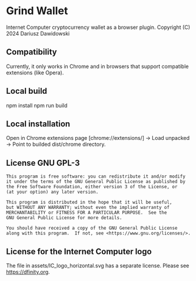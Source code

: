 # Grind Wallet

Internet Computer cryptocurrency wallet as a browser plugin.
Copyright (C) 2024  Dariusz Dawidowski


## Compatibility

Currently, it only works in Chrome and in browsers that support compatible extensions (like Opera).


## Local build

npm install
npm run build


## Local installation

Open in Chrome extensions page [chrome://extensions/] -> Load unpacked -> Point to builded dist/chrome directory.


## License GNU GPL-3

    This program is free software: you can redistribute it and/or modify
    it under the terms of the GNU General Public License as published by
    the Free Software Foundation, either version 3 of the License, or
    (at your option) any later version.

    This program is distributed in the hope that it will be useful,
    but WITHOUT ANY WARRANTY; without even the implied warranty of
    MERCHANTABILITY or FITNESS FOR A PARTICULAR PURPOSE.  See the
    GNU General Public License for more details.

    You should have received a copy of the GNU General Public License
    along with this program.  If not, see <https://www.gnu.org/licenses/>.

## License for the Internet Computer logo

The file in assets/IC_logo_horizontal.svg has a separate license. Please see https://dfinity.org.
